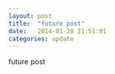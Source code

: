 ```yaml
---
layout: post
title:  "future post"
date:   2014-01-28 21:51:01
categories: update
---
```


future post